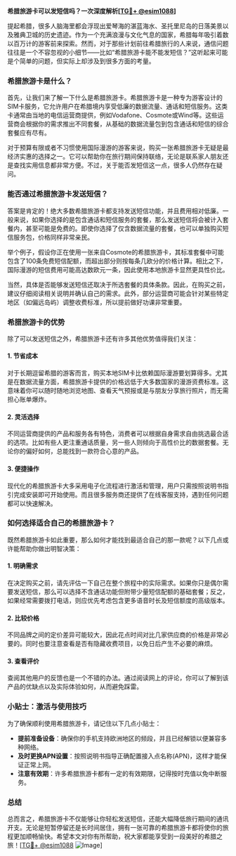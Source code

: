 **希腊旅游卡可以发短信吗？一次深度解析[[TG💪+ @esim1088](https://t.me/s/esim1088)]**

提起希腊，很多人脑海里都会浮现出爱琴海的湛蓝海水、圣托里尼岛的日落美景以及雅典卫城的历史遗迹。作为一个充满浪漫与文化气息的国家，希腊每年吸引着数以百万计的游客前来探索。然而，对于那些计划前往希腊旅行的人来说，通信问题往往是一个不容忽视的小细节——比如“希腊旅游卡能不能发短信？”这听起来可能是个简单的问题，但实际上却涉及到很多方面的考量。

### 希腊旅游卡是什么？

首先，让我们来了解一下什么是希腊旅游卡。希腊旅游卡是一种专为游客设计的SIM卡服务，它允许用户在希腊境内享受低廉的数据流量、通话和短信服务。这类卡通常由当地的电信运营商提供，例如Vodafone、Cosmote或Wind等。这些运营商会根据你的需求推出不同套餐，从基础的数据流量包到包含通话和短信的综合套餐应有尽有。

对于预算有限或者不习惯使用国际漫游的游客来说，购买一张希腊旅游卡无疑是最经济实惠的选择之一。它可以帮助你在旅行期间保持联络，无论是联系家人朋友还是查找实用信息都非常方便。不过，关于能否发短信这一点，很多人仍然存在疑问。

### 能否通过希腊旅游卡发送短信？

答案是肯定的！绝大多数希腊旅游卡都支持发送短信功能，并且费用相对低廉。一般来说，如果你选择的是包含通话和短信服务的套餐，那么发送短信将会被计入套餐内，甚至可能是免费的。即使你选择了仅含数据流量的套餐，也可以单独购买短信服务包，价格同样非常亲民。

举个例子，假设你正在使用一张来自Cosmote的希腊旅游卡，其标准套餐中可能包含了100条免费短信配额，而超出部分则按每条几欧分的价格计算。相比之下，国际漫游的短信费用可能高达数欧元一条，因此使用本地旅游卡显然更具性价比。

当然，具体是否能够发送短信还取决于所选套餐的具体条款。因此，在购买之前，建议仔细阅读相关说明并确认自己的需求。此外，部分运营商可能会针对某些特定地区（如偏远岛屿）调整收费标准，所以提前做好功课非常重要。

### 希腊旅游卡的优势

除了可以发送短信之外，希腊旅游卡还有许多其他优势值得我们关注：

#### 1. **节省成本**
   对于长期逗留希腊的游客而言，购买本地SIM卡比依赖国际漫游要划算得多。尤其是在数据流量方面，希腊旅游卡提供的价格远低于大多数国家的漫游资费标准。这意味着你可以随时随地浏览地图、查看天气预报或是与朋友分享旅行照片，而无需担心账单爆炸。

#### 2. **灵活选择**
   不同运营商提供的产品和服务各有特色，消费者可以根据自身需求自由挑选最合适的选项。比如有些人更注重通话质量，另一些人则倾向于高性价比的数据套餐。无论你的偏好如何，总能找到一款符合心意的产品。

#### 3. **便捷操作**
   现代化的希腊旅游卡大多采用电子化流程进行激活和管理，用户只需按照说明书指引完成安装即可开始使用。而且很多服务商还提供了在线客服支持，遇到任何问题都可以快速解决。

### 如何选择适合自己的希腊旅游卡？

既然希腊旅游卡如此重要，那么如何才能找到最适合自己的那一款呢？以下几点或许能帮助你做出明智决策：

#### 1. **明确需求**
   在决定购买之前，请先评估一下自己在整个旅程中的实际需求。如果你只是偶尔需要发送短信，那么可以选择不含通话功能但附带少量短信配额的基础套餐；反之，如果经常需要拨打电话，则应优先考虑包含更多语音时长及短信额度的高级版本。

#### 2. **比较价格**
   不同品牌之间的定价差异可能较大，因此花点时间对比几家供应商的价格是非常必要的。同时也要注意查看是否有隐藏收费项目，以免日后产生不必要的麻烦。

#### 3. **查看评价**
   查阅其他用户的反馈也是一个不错的办法。通过阅读网上的评论，你可以了解到该产品的优缺点以及实际体验如何，从而避免踩雷。

### 小贴士：激活与使用技巧

为了确保顺利使用希腊旅游卡，请记住以下几点小贴士：

- **提前准备设备**：确保你的手机支持欧洲地区的频段，并且已经解锁以便兼容多种网络。
- **及时更换APN设置**：按照说明书指导正确配置接入点名称(APN)，这样才能保证正常上网。
- **注意有效期**：许多希腊旅游卡都有一定的有效期限，记得按时充值以免中断服务。

### 总结

总而言之，希腊旅游卡不仅能够让你轻松发送短信，还能大幅降低旅行期间的通讯开支。无论是短暂停留还是长时间居住，拥有一张可靠的希腊旅游卡都将使你的旅程更加顺畅愉快。希望本文对你有所帮助，祝大家都能享受到一段美好的希腊之旅！[[TG💪+ @esim1088](https://t.me/s/esim1088) ![Image](https://i.postimg.cc/4NQfJmqS/Snipaste-2025-05-13-00-14-12.png)]